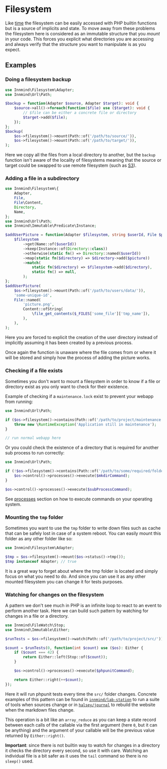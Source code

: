 # Filesystem

Like [time](time.md) the filesystem can be easily accessed with PHP builtin functions but is a source of implicits and state. To move away from these problems the filesystem here is considered as an immutable structure that you _mount_ in your code. This forces you explicit what directories you are accessing and always verify that the structure you want to manipulate is as you expect.

## Examples

### Doing a filesystem backup

```php
use Innmind\Filesystem\Adapter;
use Innmind\Url\Path;

$backup = function(Adapter $source, Adapter $target): void {
    $source->all()->foreach(function($file) use ($target): void {
        // $file can be either a concrete file or directory
        $target->add($file);
    });
};
$backup(
    $os->filesystem()->mount(Path::of('/path/to/source/')),
    $os->filesystem()->mount(Path::of('/path/to/target/')),
);
```

Here we copy all the files from a local directory to another, but the `backup` function isn't aware of the locality of filesystems meaning that the source or target could be swapped to use remote filesystem (such as [S3](https://github.com/innmind/s3)).

### Adding a file in a subdirectory

```php
use Innmind\Filesystem\{
    Adapter,
    File,
    File\Content,
    Directory,
    Name,
};
use Innmind\Url\Path;
use Innmind\Immutable\Predicate\Instance;

$addUserPicture = function(Adapter $filesystem, string $userId, File $picture): void {
    $filesystem
        ->get(Name::of($userId))
        ->keep(Instance::of(Directory::class))
        ->otherwise(static fn() => Directory::named($userId))
        ->map(static fn($directory) => $directory->add($picture))
        ->match(
            static fn($directory) => $filesystem->add($directory),
            static fn() => null,
        );
};
$addUserPicture(
    $os->filesystem()->mount(Path::of('/path/to/users/data/')),
    'some-unique-id',
    File::named(
        'picture.png',
        Content::ofString(
            \file_get_contents($_FILES['some_file']['tmp_name']),
        ),
    ),
);
```

Here you are forced to explicit the creation of the user directory instead of implicitly assuming it has been created by a previous process.

Once again the function is unaware where the file comes from or where it will be stored and simply how the process of adding the picture works.

### Checking if a file exists

Sometimes you don't want to mount a filesystem in order to know if a file or directory exist as you only want to check for their existence.

Example of checking if a `maintenance.lock` exist to prevent your webapp from running:

```php
use Innmind\Url\Path;

if ($os->filesystem()->contains(Path::of('/path/to/project/maintenance.lock'))) {
    throw new \RuntimeException('Application still in maintenance');
}

// run normal webapp here
```

Or you could check the existence of a directory that is required for another sub process to run correctly:

```php
use Innmind\Url\Path;

if (!$os->filesystem()->contains(Path::of('/path/to/some/required/folder/'))) {
    $os->control()->processes()->execute($mkdirCommand);
}

$os->control()->processes()->execute($subProcessCommand);
```

See [processes](processes.md) section on how to execute commands on your operating system.

### Mounting the `tmp` folder

Sometimes you want to use the `tmp` folder to write down files such as cache that can be safely lost in case of a system reboot. You can easily mount this folder as any other folder like so:

```php
use Innmind\Filesystem\Adapter;

$tmp = $os->filesystem()->mount($os->status()->tmp());
$tmp instanceof Adapter; // true
```

It is a great way to forget about where the tmp folder is located and simply focus on what you need to do. And since you can use it as any other mounted filesystem you can change it for tests purposes.

### Watching for changes on the filesystem

A pattern we don't see much in PHP is an infinite loop to react to an event to perform another task. Here we can build such pattern by watching for changes in a file or a directory.

```php
use Innmind\FileWatch\Stop;
use Innmind\Immutable\Either;

$runTests = $os->filesystem()->watch(Path::of('/path/to/project/src/'));

$count = $runTests(0, function(int $count) use ($os): Either {
    if ($count === 42) {
        return Either::left(Stop::of($count));
    }

    $os->control()->processes()->execute($phpunitCommand);

    return Either::right(++$count);
});
```

Here it will run phpunit tests every time the `src/` folder changes. Concrete examples of this pattern can be found in [`innmind/lab-station`](https://github.com/Innmind/LabStation/blob/develop/src/Agent/WatchSources.php#L38) to run a suite of tools when sources change or in [`halsey/journal`](https://github.com/halsey-php/journal/blob/develop/src/Command/Preview.php#L58) to rebuild the website when the markdown files change.

This operation is a bit like an `array_reduce` as you can keep a state record between each calls of the callable via the first argument (here `0`, but it can be anything) and the argument of your callable will be the previous value returned by `Either::right()`.

**Important**: since there is not builtin way to watch for changes in a directory it checks the directory every second, so use it with care. Watching an individual file is a bit safer as it uses the `tail` command so there is no `sleep()` used.

